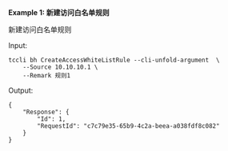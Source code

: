 **Example 1: 新建访问白名单规则**

新建访问白名单规则

Input: 

```
tccli bh CreateAccessWhiteListRule --cli-unfold-argument  \
    --Source 10.10.10.1 \
    --Remark 规则1
```

Output: 
```
{
    "Response": {
        "Id": 1,
        "RequestId": "c7c79e35-65b9-4c2a-beea-a038fdf8c082"
    }
}
```

